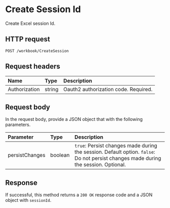 # Create Session Id

Create Excel session Id. 

## HTTP request
```http
POST /workbook/CreateSession

```
## Request headers
| Name       | Type | Description|
|:-----------|:------|:----------|
| Authorization  |string | Oauth2 authorization code. Required.|

## Request body
In the request body, provide a JSON object that with the following parameters.

| Parameter	   | Type	|Description|
|:---------------|:--------|:-----------|
|persistChanges|boolean|`true`: Persist changes made during the session. Default option. `false`: Do not persist changes made during the session. Optional.|

## Response
If successful, this method returns a `200 OK` response code and a JSON object with `sessionId`.
